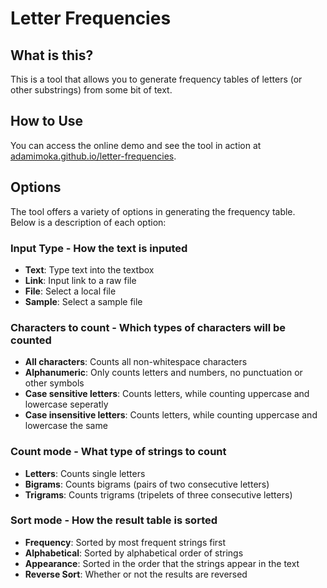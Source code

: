 # Letter Frequencies

## What is this?

This is a tool that allows you to generate frequency tables of letters (or other substrings) from some bit of text.

## How to Use

You can access the online demo and see the tool in action at [adamimoka.github.io/letter-frequencies](https://adamimoka.github.io/letter-frequencies/).
## Options
The tool offers a variety of options in generating the frequency table.
\
Below is a description of each option:

### Input Type - How the text is inputed
* **Text**: Type text into the textbox
* **Link**: Input link to a raw file
* **File**: Select a local file 
* **Sample**: Select a sample file
### Characters to count - Which types of characters will be counted
* **All characters**: Counts all non-whitespace characters
* **Alphanumeric**: Only counts letters and numbers, no punctuation or other symbols
* **Case sensitive letters**: Counts letters, while counting uppercase and lowercase seperatly
* **Case insensitive letters**: Counts letters, while counting uppercase and lowercase the same
### Count mode - What type of strings to count
* **Letters**: Counts single letters
* **Bigrams**: Counts bigrams (pairs of two consecutive letters)
* **Trigrams**: Counts trigrams (tripelets of three consecutive letters)
### Sort mode - How the result table is sorted
* **Frequency**: Sorted by most frequent strings first
* **Alphabetical**: Sorted by alphabetical order of strings
* **Appearance**: Sorted in the order that the strings appear in the text
* **Reverse Sort**: Whether or not the results are reversed